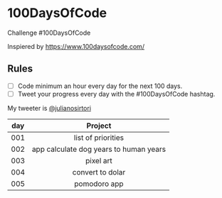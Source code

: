 # 100DaysOfCode
Challenge #100DaysOfCode 

Inspiered by https://www.100daysofcode.com/


## Rules
- [ ] Code minimum an hour every day for the next 100 days.
- [ ] Tweet your progress every day with the #100DaysOfCode hashtag.

My tweeter is <a href="https://twitter.com/julianosirtori">@julianosirtori</a> 

|day|Project|
|---------|:----------------------------------------:|
| 001     |  list of priorities
| 002     |  app calculate dog years to human years
| 003     |  pixel art
| 004     |  convert to dolar
| 005     |  pomodoro app
